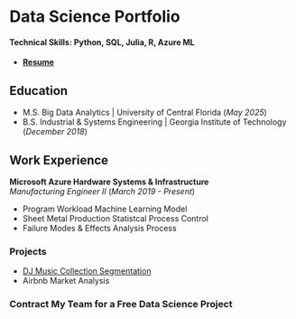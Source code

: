 
# Data Science Portfolio 

#### Technical Skills: Python, SQL, Julia, R, Azure ML
- **[Resume](https://github.com/theafronautz/DS_portfolio/blob/main/Frank%20Johnson%20Resume%20-%20Fall%2024.docx)**

## Education
- M.S. Big Data Analytics | University of Central Florida (_May 2025_)
- B.S. Industrial & Systems Engineering | Georgia Institute of Technology (_December 2018_)

## Work Experience
**Microsoft Azure Hardware Systems & Infrastructure**  
_Manufacturing Engineer II_ (_March 2019 - Present_)
- Program Workload Machine Learning Model 
- Sheet Metal Production Statistcal Process Control  
- Failure Modes & Effects Analysis Process


### Projects
- [DJ Music Collection Segmentation](https://github.com/theafronautz/Music_Library_Clustering/tree/main)
- Airbnb Market Analysis

### Contract My Team for a **Free** Data Science Project 
